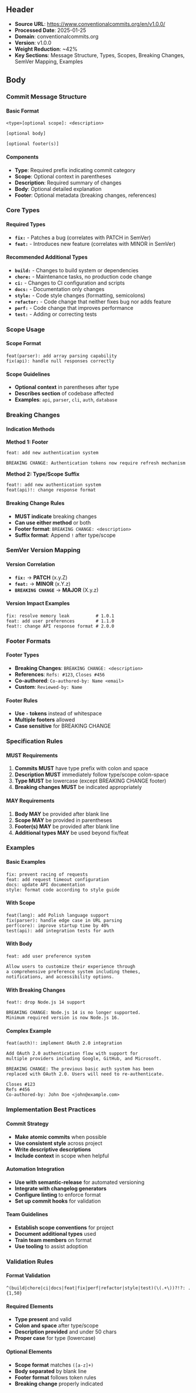 ## Header
- **Source URL**: https://www.conventionalcommits.org/en/v1.0.0/
- **Processed Date**: 2025-01-25
- **Domain**: conventionalcommits.org
- **Version**: v1.0.0
- **Weight Reduction**: ~42%
- **Key Sections**: Message Structure, Types, Scopes, Breaking Changes, SemVer Mapping, Examples

## Body

### Commit Message Structure

#### Basic Format
```
<type>[optional scope]: <description>

[optional body]

[optional footer(s)]
```

#### Components
- **Type**: Required prefix indicating commit category
- **Scope**: Optional context in parentheses
- **Description**: Required summary of changes
- **Body**: Optional detailed explanation
- **Footer**: Optional metadata (breaking changes, references)

### Core Types

#### Required Types
- **`fix:`** - Patches a bug (correlates with PATCH in SemVer)
- **`feat:`** - Introduces new feature (correlates with MINOR in SemVer)

#### Recommended Additional Types
- **`build:`** - Changes to build system or dependencies
- **`chore:`** - Maintenance tasks, no production code change
- **`ci:`** - Changes to CI configuration and scripts
- **`docs:`** - Documentation only changes
- **`style:`** - Code style changes (formatting, semicolons)
- **`refactor:`** - Code change that neither fixes bug nor adds feature
- **`perf:`** - Code change that improves performance
- **`test:`** - Adding or correcting tests

### Scope Usage

#### Scope Format
```
feat(parser): add array parsing capability
fix(api): handle null responses correctly
```

#### Scope Guidelines
- **Optional context** in parentheses after type
- **Describes section** of codebase affected
- **Examples**: `api`, `parser`, `cli`, `auth`, `database`

### Breaking Changes

#### Indication Methods

**Method 1: Footer**
```
feat: add new authentication system

BREAKING CHANGE: Authentication tokens now require refresh mechanism
```

**Method 2: Type/Scope Suffix**
```
feat!: add new authentication system
feat(api)!: change response format
```

#### Breaking Change Rules
- **MUST indicate** breaking changes
- **Can use either method** or both
- **Footer format**: `BREAKING CHANGE: <description>`
- **Suffix format**: Append `!` after type/scope

### SemVer Version Mapping

#### Version Correlation
- **`fix:`** → **PATCH** (x.y.Z)
- **`feat:`** → **MINOR** (x.Y.z)  
- **`BREAKING CHANGE`** → **MAJOR** (X.y.z)

#### Version Impact Examples
```
fix: resolve memory leak          # 1.0.1
feat: add user preferences        # 1.1.0
feat!: change API response format # 2.0.0
```

### Footer Formats

#### Footer Types
- **Breaking Changes**: `BREAKING CHANGE: <description>`
- **References**: `Refs: #123`, `Closes #456`
- **Co-authored**: `Co-authored-by: Name <email>`
- **Custom**: `Reviewed-by: Name`

#### Footer Rules
- **Use `-` tokens** instead of whitespace
- **Multiple footers** allowed
- **Case sensitive** for BREAKING CHANGE

### Specification Rules

#### MUST Requirements
1. **Commits MUST** have type prefix with colon and space
2. **Description MUST** immediately follow type/scope colon-space
3. **Type MUST** be lowercase (except BREAKING CHANGE footer)
4. **Breaking changes MUST** be indicated appropriately

#### MAY Requirements
1. **Body MAY** be provided after blank line
2. **Scope MAY** be provided in parentheses
3. **Footer(s) MAY** be provided after blank line
4. **Additional types MAY** be used beyond fix/feat

### Examples

#### Basic Examples
```
fix: prevent racing of requests
feat: add request timeout configuration
docs: update API documentation
style: format code according to style guide
```

#### With Scope
```
feat(lang): add Polish language support
fix(parser): handle edge case in URL parsing
perf(core): improve startup time by 40%
test(api): add integration tests for auth
```

#### With Body
```
feat: add user preference system

Allow users to customize their experience through
a comprehensive preference system including themes,
notifications, and accessibility options.
```

#### With Breaking Changes
```
feat!: drop Node.js 14 support

BREAKING CHANGE: Node.js 14 is no longer supported.
Minimum required version is now Node.js 16.
```

#### Complex Example
```
feat(auth)!: implement OAuth 2.0 integration

Add OAuth 2.0 authentication flow with support for
multiple providers including Google, GitHub, and Microsoft.

BREAKING CHANGE: The previous basic auth system has been
replaced with OAuth 2.0. Users will need to re-authenticate.

Closes #123
Refs #456
Co-authored-by: John Doe <john@example.com>
```

### Implementation Best Practices

#### Commit Strategy
- **Make atomic commits** when possible
- **Use consistent style** across project
- **Write descriptive descriptions** 
- **Include context** in scope when helpful

#### Automation Integration
- **Use with semantic-release** for automated versioning
- **Integrate with changelog generators**
- **Configure linting** to enforce format
- **Set up commit hooks** for validation

#### Team Guidelines
- **Establish scope conventions** for project
- **Document additional types** used
- **Train team members** on format
- **Use tooling** to assist adoption

### Validation Rules

#### Format Validation
```regex
^(build|chore|ci|docs|feat|fix|perf|refactor|style|test)(\(.+\))?!?: .{1,50}
```

#### Required Elements
- **Type present** and valid
- **Colon and space** after type/scope
- **Description provided** and under 50 chars
- **Proper case** for type (lowercase)

#### Optional Elements  
- **Scope format** matches `([a-z]+)`
- **Body separated** by blank line
- **Footer format** follows token rules
- **Breaking change** properly indicated